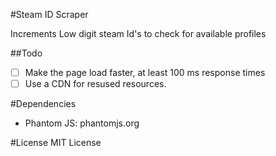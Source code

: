 #Steam ID Scraper

Increments Low digit steam Id's to check for available profiles

##Todo
- [  ] Make the page load faster, at least 100 ms response times
- [  ] Use a CDN for resused resources.

#Dependencies
- Phantom JS: phantomjs.org

#License
MIT License
